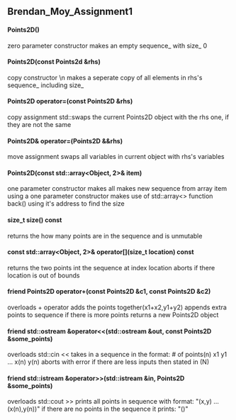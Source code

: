 ## Brendan_Moy_Assignment1

#### Points2D()
zero parameter constructor 
makes an empty sequence_ with size_ 0

#### Points2D(const Points2d &rhs) 
copy constructor \n
makes a seperate copy of all elements in rhs's sequence_ including size_

#### Points2D operator=(const Points2D &rhs)
copy assignment 
std::swaps the current Points2D object with the rhs one, if they are not the same 

#### Points2D& operator=(Points2D &&rhs)
move assignment 
swaps all variables in current object with rhs's variables

#### Points2D(const std::array<Object, 2>& item)
one parameter constructor 
makes all makes new sequence from array item using a one parameter constructor
makes use of std::array<> function back() using it's address to find the size

#### size_t size() const
returns the how many points are in the sequence and is unmutable

#### const std::array<Object, 2>& operator[](size_t location) const
returns the two points int the sequence at index location
aborts if there location is out of bounds

#### friend Points2D operator+(const Points2D &c1, const Points2D &c2)
overloads + operator
adds the points together(x1+x2,y1+y2)
appends extra points to sequence if there is more points
returns a new Points2D object

#### friend std::ostream &operator<<(std::ostream &out, const Points2D &some_points)
overloads std::cin << 
takes in a sequence in the format: # of points(n) x1 y1 ... x(n) y(n)
aborts with error if there are less inputs then stated in (N)
 
#### friend std::istream &operator>>(std::istream &in, Points2D &some_points) 
overloads std::cout >> 
prints all points in sequence with format: "(x,y) ...(x(n),y(n))"
if there are no points in the sequence it prints: "()"

####
